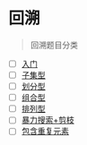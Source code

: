 # 回溯
> 回溯题目分类
- [ ] [入门]() 
- [ ] [子集型]() 
- [ ] [划分型]() 
- [ ] [组合型]() 
- [ ] [排列型]() 
- [ ] [暴力搜索+剪枝]() 
- [ ] [包含重复元素]()